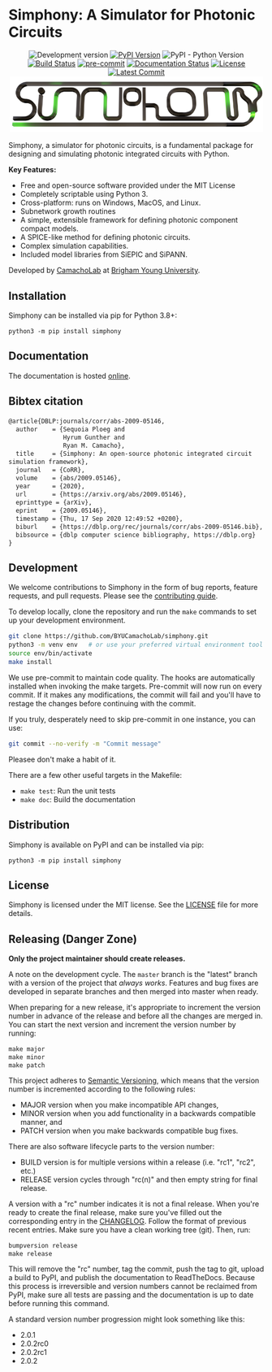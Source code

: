 # Simphony: A Simulator for Photonic Circuits

<div style="text-align: center">
<img alt="Development version" src="https://img.shields.io/badge/master-v0.7.3rc0-informational">
<a href="https://pypi.python.org/pypi/simphony"><img alt="PyPI Version" src="https://img.shields.io/pypi/v/simphony.svg"></a>
<img alt="PyPI - Python Version" src="https://img.shields.io/pypi/pyversions/simphony">
<a href="https://github.com/BYUCamachoLab/simphony/actions"><img alt="Build Status" src="https://github.com/BYUCamachoLab/simphony/actions/workflows/build-and-test.yml/badge.svg"></a>
<a href="https://github.com/pre-commit/pre-commit"><img src="https://img.shields.io/badge/pre--commit-enabled-brightgreen?logo=pre-commit&logoColor=white" alt="pre-commit" style="max-width:100%;"></a>
<a href="https://simphonyphotonics.readthedocs.io/"><img alt="Documentation Status" src="https://readthedocs.org/projects/simphonyphotonics/badge/?version=latest"></a>
<a href="https://pypi.python.org/pypi/simphony/"><img alt="License" src="https://img.shields.io/pypi/l/simphony.svg"></a>
<a href="https://github.com/BYUCamachoLab/simphony/commits/master"><img alt="Latest Commit" src="https://img.shields.io/github/last-commit/BYUCamachoLab/simphony.svg"></a>

<img src="https://github.com/BYUCamachoLab/simphony/blob/master/docs/simphony_logo.png?raw=true" style="max-width: 500px" alt="Simphony logo">
</div>

Simphony, a simulator for photonic circuits, is a fundamental package for designing and simulating photonic integrated circuits with Python.

**Key Features:**

- Free and open-source software provided under the MIT License
- Completely scriptable using Python 3.
- Cross-platform: runs on Windows, MacOS, and Linux.
- Subnetwork growth routines
- A simple, extensible framework for defining photonic component compact models.
- A SPICE-like method for defining photonic circuits.
- Complex simulation capabilities.
- Included model libraries from SiEPIC and SiPANN.

Developed by [CamachoLab](https://camacholab.byu.edu/) at
[Brigham Young University](https://www.byu.edu/).

## Installation

Simphony can be installed via pip for Python 3.8+:

```
python3 -m pip install simphony
```

## Documentation

The documentation is hosted [online](https://simphonyphotonics.readthedocs.io/en/latest/).

## Bibtex citation

```
@article{DBLP:journals/corr/abs-2009-05146,
  author    = {Sequoia Ploeg and
               Hyrum Gunther and
               Ryan M. Camacho},
  title     = {Simphony: An open-source photonic integrated circuit simulation framework},
  journal   = {CoRR},
  volume    = {abs/2009.05146},
  year      = {2020},
  url       = {https://arxiv.org/abs/2009.05146},
  eprinttype = {arXiv},
  eprint    = {2009.05146},
  timestamp = {Thu, 17 Sep 2020 12:49:52 +0200},
  biburl    = {https://dblp.org/rec/journals/corr/abs-2009-05146.bib},
  bibsource = {dblp computer science bibliography, https://dblp.org}
}
```

## Development

We welcome contributions to Simphony in the form of bug reports, feature
requests, and pull requests. Please see the [contributing
guide](https://simphonyphotonics.readthedocs.io/en/stable/dev/contributing.html).

To develop locally, clone the repository and run the ``make`` commands to set
up your development environment.

```bash
git clone https://github.com/BYUCamachoLab/simphony.git
python3 -m venv env   # or use your preferred virtual environment tool
source env/bin/activate
make install
```

We use pre-commit to maintain code quality. The hooks are automatically 
installed when invoking the make targets. Pre-commit will now run on every
commit. If it makes any modifications, the commit will fail and you'll have
to restage the changes before continuing with the commit.

If you truly, desperately need to skip pre-commit in one instance, you can use:

```bash
git commit --no-verify -m "Commit message"
```

Pleasee don't make a habit of it.

There are a few other useful targets in the Makefile:

- ``make test``: Run the unit tests
- ``make doc``: Build the documentation

## Distribution

Simphony is available on PyPI and can be installed via pip:

```
python3 -m pip install simphony
```

## License

Simphony is licensed under the MIT license. See the [LICENSE](LICENSE) file for
more details.

## Releasing (Danger Zone)

**Only the project maintainer should create releases.**

A note on the development cycle. The ``master`` branch is the "latest" branch
with a version of the project that *always works*. Features and bug fixes are
developed in separate branches and then merged into master when ready.

When preparing for a new release, it's appropriate to increment the version
number in advance of the release and before all the changes are merged in. You 
can start the next version and increment the version number by running:

```
make major
make minor
make patch
```

This project adheres to [Semantic Versioning](https://semver.org/spec/v2.0.0.html),
which means that the version number is incremented according to the following
rules:

* MAJOR version when you make incompatible API changes,
* MINOR version when you add functionality in a backwards compatible manner, and
* PATCH version when you make backwards compatible bug fixes.

There are also software lifecycle parts to the version number:

* BUILD version is for multiple versions within a release (i.e. "rc1", "rc2", etc.)
* RELEASE version cycles through "rc(n)" and then empty string for final release.

A version with a "rc" number indicates it is not a final release. When you're
ready to create the final release, make sure you've filled out the
corresponding entry in the [CHANGELOG](CHANGELOG.md). Follow the format of
previous recent entries. Make sure you have a clean working tree (git). Then,
run:

```
bumpversion release
make release
```

This will remove the "rc" number, tag the commit, push the tag to git, upload
a build to PyPI, and publish the documentation to ReadTheDocs. Because this
process is irreversible and version numbers cannot be reclaimed from PyPI, make
sure all tests are passing and the documentation is up to date before running
this command.

A standard version number progression might look something like this:

* 2.0.1
* 2.0.2rc0
* 2.0.2rc1
* 2.0.2
